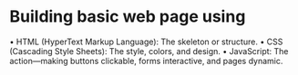 # Building basic web page using
•	HTML (HyperText Markup Language): The skeleton or structure.
•	CSS (Cascading Style Sheets): The style, colors, and design.
•	JavaScript: The action—making buttons clickable, forms interactive, and pages dynamic.
